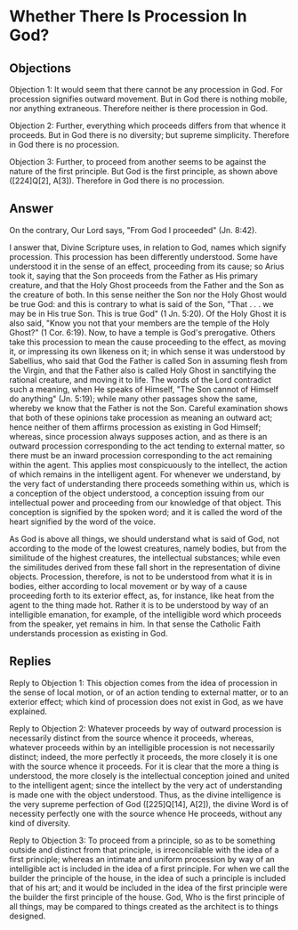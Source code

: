 # Whether There Is Procession In God?

## Objections

Objection 1: It would seem that there cannot be any procession in God. For procession signifies outward movement. But in God there is nothing mobile, nor anything extraneous. Therefore neither is there procession in God.

Objection 2: Further, everything which proceeds differs from that whence it proceeds. But in God there is no diversity; but supreme simplicity. Therefore in God there is no procession.

Objection 3: Further, to proceed from another seems to be against the nature of the first principle. But God is the first principle, as shown above ([224]Q[2], A[3]). Therefore in God there is no procession.

## Answer

On the contrary, Our Lord says, "From God I proceeded" (Jn. 8:42).

I answer that, Divine Scripture uses, in relation to God, names which signify procession. This procession has been differently understood. Some have understood it in the sense of an effect, proceeding from its cause; so Arius took it, saying that the Son proceeds from the Father as His primary creature, and that the Holy Ghost proceeds from the Father and the Son as the creature of both. In this sense neither the Son nor the Holy Ghost would be true God: and this is contrary to what is said of the Son, "That . . . we may be in His true Son. This is true God" (1 Jn. 5:20). Of the Holy Ghost it is also said, "Know you not that your members are the temple of the Holy Ghost?" (1 Cor. 6:19). Now, to have a temple is God's prerogative. Others take this procession to mean the cause proceeding to the effect, as moving it, or impressing its own likeness on it; in which sense it was understood by Sabellius, who said that God the Father is called Son in assuming flesh from the Virgin, and that the Father also is called Holy Ghost in sanctifying the rational creature, and moving it to life. The words of the Lord contradict such a meaning, when He speaks of Himself, "The Son cannot of Himself do anything" (Jn. 5:19); while many other passages show the same, whereby we know that the Father is not the Son. Careful examination shows that both of these opinions take procession as meaning an outward act; hence neither of them affirms procession as existing in God Himself; whereas, since procession always supposes action, and as there is an outward procession corresponding to the act tending to external matter, so there must be an inward procession corresponding to the act remaining within the agent. This applies most conspicuously to the intellect, the action of which remains in the intelligent agent. For whenever we understand, by the very fact of understanding there proceeds something within us, which is a conception of the object understood, a conception issuing from our intellectual power and proceeding from our knowledge of that object. This conception is signified by the spoken word; and it is called the word of the heart signified by the word of the voice.

As God is above all things, we should understand what is said of God, not according to the mode of the lowest creatures, namely bodies, but from the similitude of the highest creatures, the intellectual substances; while even the similitudes derived from these fall short in the representation of divine objects. Procession, therefore, is not to be understood from what it is in bodies, either according to local movement or by way of a cause proceeding forth to its exterior effect, as, for instance, like heat from the agent to the thing made hot. Rather it is to be understood by way of an intelligible emanation, for example, of the intelligible word which proceeds from the speaker, yet remains in him. In that sense the Catholic Faith understands procession as existing in God.

## Replies

Reply to Objection 1: This objection comes from the idea of procession in the sense of local motion, or of an action tending to external matter, or to an exterior effect; which kind of procession does not exist in God, as we have explained.

Reply to Objection 2: Whatever proceeds by way of outward procession is necessarily distinct from the source whence it proceeds, whereas, whatever proceeds within by an intelligible procession is not necessarily distinct; indeed, the more perfectly it proceeds, the more closely it is one with the source whence it proceeds. For it is clear that the more a thing is understood, the more closely is the intellectual conception joined and united to the intelligent agent; since the intellect by the very act of understanding is made one with the object understood. Thus, as the divine intelligence is the very supreme perfection of God ([225]Q[14], A[2]), the divine Word is of necessity perfectly one with the source whence He proceeds, without any kind of diversity.

Reply to Objection 3: To proceed from a principle, so as to be something outside and distinct from that principle, is irreconcilable with the idea of a first principle; whereas an intimate and uniform procession by way of an intelligible act is included in the idea of a first principle. For when we call the builder the principle of the house, in the idea of such a principle is included that of his art; and it would be included in the idea of the first principle were the builder the first principle of the house. God, Who is the first principle of all things, may be compared to things created as the architect is to things designed.
